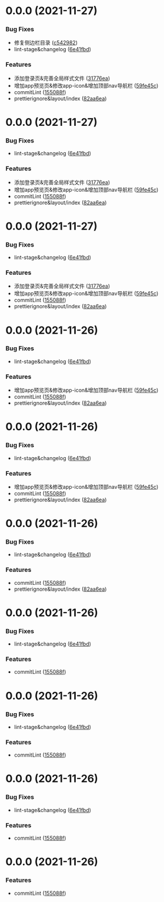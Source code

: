 # 0.0.0 (2021-11-27)


### Bug Fixes

* 修复侧边栏目录 ([c542982](https://github.com/Shideshanxx/vue-tsx-admin/commit/c5429820086a86755a44de827ce8a8fee89a2584))
* lint-stage&changelog ([6e41fbd](https://github.com/Shideshanxx/vue-tsx-admin/commit/6e41fbd991f8a87fd0db9104d014383e8a897e2a))


### Features

* 添加登录页&完善全局样式文件 ([31776ea](https://github.com/Shideshanxx/vue-tsx-admin/commit/31776ea59852c7810fa80b6cf0b73a189d959deb))
* 增加app预览页&修改app-icon&增加顶部nav导航栏 ([59fe45c](https://github.com/Shideshanxx/vue-tsx-admin/commit/59fe45cb9017f303fcd4a859c45bca77c9e39f00))
* commitLint ([155088f](https://github.com/Shideshanxx/vue-tsx-admin/commit/155088f4a406129cf347525e2aef53184569bf9e))
* prettierignore&layout/index ([82aa6ea](https://github.com/Shideshanxx/vue-tsx-admin/commit/82aa6ea6c1f9ea3e49aad3ad97bdf16f22bf72a0))



# 0.0.0 (2021-11-27)


### Bug Fixes

* lint-stage&changelog ([6e41fbd](https://github.com/Shideshanxx/vue-tsx-admin/commit/6e41fbd991f8a87fd0db9104d014383e8a897e2a))


### Features

* 添加登录页&完善全局样式文件 ([31776ea](https://github.com/Shideshanxx/vue-tsx-admin/commit/31776ea59852c7810fa80b6cf0b73a189d959deb))
* 增加app预览页&修改app-icon&增加顶部nav导航栏 ([59fe45c](https://github.com/Shideshanxx/vue-tsx-admin/commit/59fe45cb9017f303fcd4a859c45bca77c9e39f00))
* commitLint ([155088f](https://github.com/Shideshanxx/vue-tsx-admin/commit/155088f4a406129cf347525e2aef53184569bf9e))
* prettierignore&layout/index ([82aa6ea](https://github.com/Shideshanxx/vue-tsx-admin/commit/82aa6ea6c1f9ea3e49aad3ad97bdf16f22bf72a0))



# 0.0.0 (2021-11-27)


### Bug Fixes

* lint-stage&changelog ([6e41fbd](https://github.com/Shideshanxx/vue-tsx-admin/commit/6e41fbd991f8a87fd0db9104d014383e8a897e2a))


### Features

* 添加登录页&完善全局样式文件 ([31776ea](https://github.com/Shideshanxx/vue-tsx-admin/commit/31776ea59852c7810fa80b6cf0b73a189d959deb))
* 增加app预览页&修改app-icon&增加顶部nav导航栏 ([59fe45c](https://github.com/Shideshanxx/vue-tsx-admin/commit/59fe45cb9017f303fcd4a859c45bca77c9e39f00))
* commitLint ([155088f](https://github.com/Shideshanxx/vue-tsx-admin/commit/155088f4a406129cf347525e2aef53184569bf9e))
* prettierignore&layout/index ([82aa6ea](https://github.com/Shideshanxx/vue-tsx-admin/commit/82aa6ea6c1f9ea3e49aad3ad97bdf16f22bf72a0))



# 0.0.0 (2021-11-26)


### Bug Fixes

* lint-stage&changelog ([6e41fbd](https://github.com/Shideshanxx/vue-tsx-admin/commit/6e41fbd991f8a87fd0db9104d014383e8a897e2a))


### Features

* 增加app预览页&修改app-icon&增加顶部nav导航栏 ([59fe45c](https://github.com/Shideshanxx/vue-tsx-admin/commit/59fe45cb9017f303fcd4a859c45bca77c9e39f00))
* commitLint ([155088f](https://github.com/Shideshanxx/vue-tsx-admin/commit/155088f4a406129cf347525e2aef53184569bf9e))
* prettierignore&layout/index ([82aa6ea](https://github.com/Shideshanxx/vue-tsx-admin/commit/82aa6ea6c1f9ea3e49aad3ad97bdf16f22bf72a0))



# 0.0.0 (2021-11-26)


### Bug Fixes

* lint-stage&changelog ([6e41fbd](https://github.com/Shideshanxx/vue-tsx-admin/commit/6e41fbd991f8a87fd0db9104d014383e8a897e2a))


### Features

* 增加app预览页&修改app-icon&增加顶部nav导航栏 ([59fe45c](https://github.com/Shideshanxx/vue-tsx-admin/commit/59fe45cb9017f303fcd4a859c45bca77c9e39f00))
* commitLint ([155088f](https://github.com/Shideshanxx/vue-tsx-admin/commit/155088f4a406129cf347525e2aef53184569bf9e))
* prettierignore&layout/index ([82aa6ea](https://github.com/Shideshanxx/vue-tsx-admin/commit/82aa6ea6c1f9ea3e49aad3ad97bdf16f22bf72a0))



# 0.0.0 (2021-11-26)


### Bug Fixes

* lint-stage&changelog ([6e41fbd](https://github.com/Shideshanxx/vue-tsx-admin/commit/6e41fbd991f8a87fd0db9104d014383e8a897e2a))


### Features

* commitLint ([155088f](https://github.com/Shideshanxx/vue-tsx-admin/commit/155088f4a406129cf347525e2aef53184569bf9e))
* prettierignore&layout/index ([82aa6ea](https://github.com/Shideshanxx/vue-tsx-admin/commit/82aa6ea6c1f9ea3e49aad3ad97bdf16f22bf72a0))



# 0.0.0 (2021-11-26)


### Bug Fixes

* lint-stage&changelog ([6e41fbd](https://github.com/Shideshanxx/vue-tsx-admin/commit/6e41fbd991f8a87fd0db9104d014383e8a897e2a))


### Features

* commitLint ([155088f](https://github.com/Shideshanxx/vue-tsx-admin/commit/155088f4a406129cf347525e2aef53184569bf9e))



# 0.0.0 (2021-11-26)


### Bug Fixes

* lint-stage&changelog ([6e41fbd](https://github.com/Shideshanxx/vue-tsx-admin/commit/6e41fbd991f8a87fd0db9104d014383e8a897e2a))


### Features

* commitLint ([155088f](https://github.com/Shideshanxx/vue-tsx-admin/commit/155088f4a406129cf347525e2aef53184569bf9e))



# 0.0.0 (2021-11-26)


### Bug Fixes

* lint-stage&changelog ([6e41fbd](https://github.com/Shideshanxx/vue-tsx-admin/commit/6e41fbd991f8a87fd0db9104d014383e8a897e2a))


### Features

* commitLint ([155088f](https://github.com/Shideshanxx/vue-tsx-admin/commit/155088f4a406129cf347525e2aef53184569bf9e))



# 0.0.0 (2021-11-26)


### Features

* commitLint ([155088f](https://github.com/Shideshanxx/vue-tsx-admin/commit/155088f4a406129cf347525e2aef53184569bf9e))




